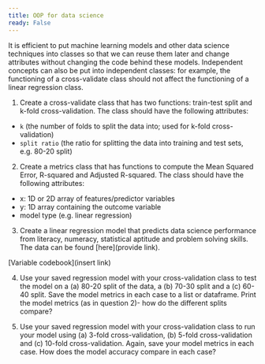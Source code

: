 ```yaml
---
title: OOP for data science
ready: False
---
```


It is efficient to put machine learning models and other data science techniques into classes so that we can reuse them later and change attributes without changing the code behind these models. Independent concepts can also be put into independent classes: for example, the functioning of a cross-validate class should not affect the functioning of a linear regression class.

1. Create a cross-validate class that has two functions: train-test split and k-fold cross-validation. The class should have the following attributes:
-  `k` (the number of folds to split the data into; used for k-fold cross-validation)
- `split ratio` (the ratio for splitting the data into training and test sets, e.g. 80-20 split)

2. Create a metrics class that has functions to compute the Mean Squared Error, R-squared and Adjusted R-squared. The class should have the following attributes:

- x: 1D or 2D array of features/predictor variables
- y: 1D array containing the outcome variable
- model type (e.g. linear regression)

3. Create a linear regression model that predicts data science performance from literacy, numeracy, statistical aptitude and problem solving skills. The data can be found [here](provide link).

[Variable codebook](insert link)

4. Use your saved regression model with your cross-validation class to test the model on a (a) 80-20 split of the data, a (b) 70-30 split and a (c) 60-40 split. Save the model metrics in each case to a list or dataframe. Print the model metrics (as in question 2)- how do the different splits compare?

5. Use your saved regression model with your cross-validation class to run your model using (a) 3-fold cross-validation, (b) 5-fold cross-validation and (c) 10-fold cross-validation. Again, save your model metrics in each case. How does the model accuracy compare in each case?
